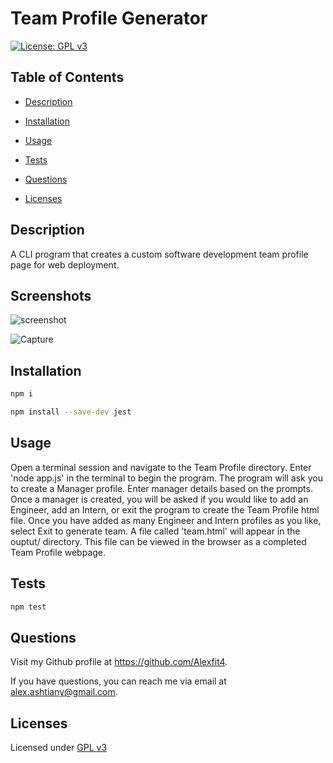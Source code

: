 # Team Profile Generator

[![License: GPL v3](https://img.shields.io/badge/License-GPLv3-blue.svg)](https://www.gnu.org/licenses/gpl-3.0)

## Table of Contents

- [Description](#description)

- [Installation](#installation)

- [Usage](#usage)

- [Tests](#tests)

- [Questions](#questions)

- [Licenses](#licenses)

## Description

A CLI program that creates a custom software development team profile page for web deployment.

## Screenshots

![screenshot](https://user-images.githubusercontent.com/69173896/106205437-7fa88b80-618c-11eb-85a3-6279615f01ab.png)

![Capture](https://user-images.githubusercontent.com/69173896/106205438-80412200-618c-11eb-8a3d-b218385b15a1.PNG)

## Installation

```bash
npm i
```

```bash
npm install --save-dev jest
```

## Usage

Open a terminal session and navigate to the Team Profile directory. Enter 'node app.js' in the terminal to begin the program. The program will ask you to create a Manager profile. Enter manager details based on the prompts. Once a manager is created, you will be asked if you would like to add an Engineer, add an Intern, or exit the program to create the Team Profile html file. Once you have added as many Engineer and Intern profiles as you like, select Exit to generate team. A file called 'team.html' will appear in the ouptut/ directory. This file can be viewed in the browser as a completed Team Profile webpage.

## Tests

```bash
npm test
```

## Questions

Visit my Github profile at https://github.com/Alexfit4.

If you have questions, you can reach me via email at alex.ashtiany@gmail.com.

## Licenses

Licensed under [GPL v3](https://www.gnu.org/licenses/gpl-3.0)
